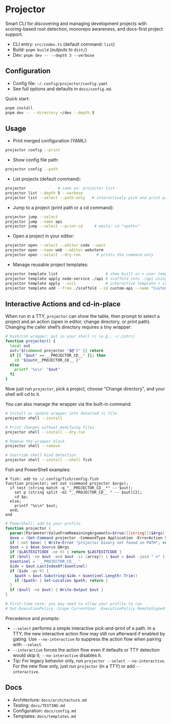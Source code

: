 # Projector

Smart CLI for discovering and managing development projects with scoring-based root detection, monorepo awareness, and docs-first project support.

- CLI entry: `src/index.ts` (default command: `list`)
- Build: `pnpm build` (outputs to `dist/`)
- Dev: `pnpm dev -- --depth 3 --verbose`

## Configuration
- Config file: `~/.config/projector/config.yaml`
- See full options and defaults in `docs/config.md`.

Quick start:
```sh
pnpm install
pnpm dev -- --directory ~/dev --depth 3
```

## Usage
- Print merged configuration (YAML):
```sh
projector config --print
```

- Show config file path:
```sh
projector config --path
```

- List projects (default command):
```sh
projector              # same as: projector list
projector list --depth 5 --verbose
projector list --select --path-only   # interactively pick and print path
```

- Jump to a project (print path or a cd command):
```sh
projector jump --select
projector jump --name api
projector jump --select --print-cd     # emits: cd "<path>"
```

- Open a project in your editor:
```sh
projector open --select --editor code --wait
projector open --name web --editor webstorm
projector open --select --dry-run       # prints the command only
```

- Manage reusable project templates:
```sh
projector template list                     # show built-in + user templates
projector template apply node-service ./api # scaffold into ./api using defaults
projector template apply --init             # interactive template + variable prompts
projector template add --from ./scaffold --id custom-api --name "Custom API"
```

## Interactive Actions and cd-in-place
When run in a TTY, `projector` can show the table, then prompt to select a project and an action (open in editor, change directory, or print path). Changing the caller shell’s directory requires a tiny wrapper:

```sh
# bash/zsh wrapper: put in your shell rc (e.g., ~/.zshrc)
function projector() {
  local out
  out="$(command projector "$@")" || return
  if [[ "$out" == __PROJECTOR_CD__* ]]; then
    cd "${out#__PROJECTOR_CD__ }"
  else
    printf '%s\n' "$out"
  fi
}
```

Now just run `projector`, pick a project, choose “Change directory”, and your shell will cd to it.

You can also manage the wrapper via the built-in command:

```sh
# Install or update wrapper into detected rc file
projector shell --install

# Print changes without modifying files
projector shell --install --dry-run

# Remove the wrapper block
projector shell --remove

# Override shell kind detection
projector shell --install --shell fish
```

Fish and PowerShell examples:

```fish
# fish: add to ~/.config/fish/config.fish
function projector; set out (command projector $argv);
  if test (string match -q "__PROJECTOR_CD__*" -- $out);
    set p (string split -m1 "__PROJECTOR_CD__ " -- $out)[2];
    cd $p;
  else;
    printf "%s\n" $out;
  end;
end
```

```powershell
# PowerShell: add to your profile
function projector {
  param([Parameter(ValueFromRemainingArguments=$true)][string[]]$Args)
  $exe = (Get-Command projector -CommandType Application -ErrorAction SilentlyContinue)
  if (-not $exe) { Write-Error "projector binary not found on PATH"; return }
  $out = & $exe.Source @Args
  if ($LASTEXITCODE -ne 0) { return $LASTEXITCODE }
  if ($null -ne $out -and $out -is [array]) { $out = $out -join "`n" }
  $sentinel = '__PROJECTOR_CD__ '
  $idx = $out.LastIndexOf($sentinel)
  if ($idx -ge 0) {
    $path = $out.Substring($idx + $sentinel.Length).Trim()
    if ($path) { Set-Location $path; return }
  }
  if ($null -ne $out) { Write-Output $out }
}

# First-time note: you may need to allow your profile to run
# Set-ExecutionPolicy -Scope CurrentUser -ExecutionPolicy RemoteSigned
```

Precedence and prompts:
- `--select` performs a simple interactive pick-and-print of a path. In a TTY, the new interactive action flow may still run afterward if enabled by gating. Use `--no-interactive` to suppress the action flow when pairing with `--select`.
- `--interactive` forces the action flow even if defaults or TTY detection would skip it; `--no-interactive` disables it.
- Tip: For legacy behavior only, run `projector --select --no-interactive`. For the new flow only, just run `projector` (in a TTY) or add `--interactive`.

## Docs
- Architecture: `docs/architecture.md`
- Testing: `docs/TESTING.md`
- Configuration: `docs/config.md`
- Templates: `docs/templates.md`
